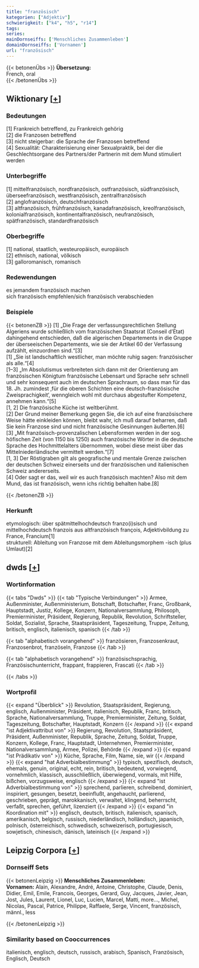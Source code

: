 ```yaml
---
title: "französisch"
kategorien: ["Adjektiv"]
schwierigkeit: ["k4", "h5", "r14"]
tags:
series:
mainDornseiffs: ['Menschliches Zusammenleben']
domainDornseiffs: ['Vornamen']
url: "französisch"
---
```


{{< betonenÜbs >}}
**Übersetzung:**  
French, oral  
{{< /betonenÜbs >}}

## Wiktionary [[+](https://de.wiktionary.org/wiki/französisch)]

### Bedeutungen
[1] Frankreich betreffend, zu Frankreich gehörig  
[2] die Franzosen betreffend  
[3] nicht steigerbar: die Sprache der Franzosen betreffend  
[4] Sexualität: Charakterisierung einer Sexualpraktik, bei der die Geschlechtsorgane des Partners/der Partnerin mit dem Mund stimuliert werden  

### Unterbegriffe
[1] mittelfranzösisch, nordfranzösisch, ostfranzösisch, südfranzösisch, überseefranzösisch, westfranzösisch, zentralfranzösisch  
[2] anglofranzösisch, deutschfranzösisch  
[3] altfranzösisch, frühfranzösisch, kanadafranzösisch, kreolfranzösisch, kolonialfranzösisch, kontinentalfranzösisch, neufranzösisch, spätfranzösisch, standardfranzösisch  

### Oberbegriffe
[1] national, staatlich, westeuropäisch, europäisch  
[2] ethnisch, national, völkisch  
[3] galloromanisch, romanisch  

### Redewendungen
es jemandem französisch machen  
sich französisch empfehlen/sich französisch verabschieden  

### Beispiele
{{< betonenZB >}}
[1] „Die Frage der verfassungsrechtlichen Stellung Algeriens wurde schließlich vom französischen Staatsrat (Conseil d’Etat) dahingehend entschieden, daß die algerischen Departements in die Gruppe der überseeischen Departements, wie sie der Artikel 60 der Verfassung aufzählt, einzuordnen sind.“[3]  
[1] „Sie ist landschaftlich westlicher, man möchte ruhig sagen: französischer als alle.“[4]  
[1–3] „Im Absolutismus verbreiteten sich dann mit der Orientierung am französischen Königtum französische Lebensart und Sprache sehr schnell und sehr konsequent auch im deutschen Sprachraum, so dass man für das 18. Jh. zumindest ‚für die oberen Schichten eine deutsch-französische Zweisprachigkeit‘, wenngleich wohl mit durchaus abgestufter Kompetenz, annehmen kann.“[5]  
[1, 2] Die französische Küche ist weltberühmt.  
[2] Der Grund meiner Bemerkung gegen Sie, die ich auf eine französischere Weise hätte einkleiden können, bleibt wahr, ich muß darauf beharren, daß Sie kein Franzose sind und nicht französische Gesinnungen äußerten.[6]  
[3] „Mit französisch-provenzalischen Lebensformen werden in der sog. höfischen Zeit (von 1150 bis 1250) auch französische Wörter in die deutsche Sprache des Hochmittelalters übernommen, wobei diese meist über das Mittelniederländische vermittelt werden.“[7]  
[1, 3] Der Röstigraben gilt als geografische und mentale Grenze zwischen der deutschen Schweiz einerseits und der französischen und italienischen Schweiz andererseits.  
[4] Oder sagt er das, weil wir es auch französisch machten? Also mit dem Mund, das ist französisch, wenn ichs richtig behalten habe.[8]  

{{< /betonenZB >}}
### Herkunft
etymologisch: über spätmittelhochdeutsch franzo(i)sisch und mittelhochdeutsch franzois aus altfranzösisch françois, Adjektivbildung zu France, Francium[1]  
strukturell: Ableitung von Franzose mit dem Ableitungsmorphem -isch (plus Umlaut)[2]  



## dwds [[+](https://www.dwds.de/wb/französisch)]

### Wortinformation
{{< tabs "Dwds" >}}
{{< tab "Typische Verbindungen" >}}
Armee, Außenminister, Außenministerium, Botschaft, Botschafter, Franc, Großbank, Hauptstadt, Justiz, Kollege, Konzern, Nationalversammlung, Philosoph, Premierminister, Präsident, Regierung, Republik, Revolution, Schriftsteller, Soldat, Sozialist, Sprache, Staatspräsident, Tageszeitung, Truppe, Zeitung, britisch, englisch, italienisch, spanisch
{{< /tab >}}

{{< tab "alphabetisch vorangehend" >}}
französieren, Franzosenkraut, Franzosenbrot, französeln, Franzose
{{< /tab >}}

{{< tab "alphabetisch vorangehend" >}}
französischsprachig, Französischunterricht, frappant, frappieren, Frascati
{{< /tab >}}

{{< /tabs >}}

### Wortprofil
{{< expand "Überblick" >}} Revolution, Staatspräsident, Regierung, englisch, Außenminister, Präsident, italienisch, Republik, Franc, britisch, Sprache, Nationalversammlung, Truppe, Premierminister, Zeitung, Soldat, Tageszeitung, Botschafter, Hauptstadt, Konzern {{< /expand >}}
{{< expand "ist Adjektivattribut von" >}} Regierung, Revolution, Staatspräsident, Präsident, Außenminister, Republik, Sprache, Zeitung, Soldat, Truppe, Konzern, Kollege, Franc, Hauptstadt, Unternehmen, Premierminister, Nationalversammlung, Armee, Polizei, Behörde {{< /expand >}}
{{< expand "ist Prädikativ von" >}} Küche, Sprache, Film, Name, sie, wir {{< /expand >}}
{{< expand "hat Adverbialbestimmung" >}} typisch, spezifisch, deutsch, ehemals, genuin, original, echt, rein, britisch, bedeutend, vorwiegend, vornehmlich, klassisch, ausschließlich, überwiegend, vormals, mit Hilfe, bißchen, vorzugsweise, englisch {{< /expand >}}
{{< expand "ist Adverbialbestimmung von" >}} sprechend, parlieren, schreibend, dominiert, inspiriert, gesungen, besetzt, beeinflußt, angehaucht, parlierend, geschrieben, geprägt, marokkanisch, verwaltet, klingend, beherrscht, verfaßt, sprechen, geführt, lizenziert {{< /expand >}}
{{< expand "in Koordination mit" >}} englisch, deutsch, britisch, italienisch, spanisch, amerikanisch, belgisch, russisch, niederländisch, holländisch, japanisch, polnisch, österreichisch, schwedisch, schweizerisch, portugiesisch, sowjetisch, chinesisch, dänisch, lateinisch {{< /expand >}}

## Leipzig Corpora [[+](https://corpora.uni-leipzig.de/en/res?word=französisch&corpusId=deu_newscrawl-public_2018)]

### Dornseiff Sets
{{< betonenLeipzig >}}
**Menschliches Zusammenleben:**  
**Vornamen:** Alain, Alexandre, André, Antoine, Christophe, Claude, Denis, Didier, Emil, Emile, Francois, Georges, Gerard, Guy, Jacques, Javier, Jean, Jost, Jules, Laurent, Lionel, Luc, Lucien, Marcel, Matti, more..., Michel, Nicolas, Pascal, Patrice, Philippe, Raffaele, Serge, Vincent, französisch, männl., less  

{{< /betonenLeipzig >}}

### Similarity based on Cooccurrences
italienisch, englisch, deutsch, russisch, arabisch, Spanisch, Französisch, Englisch, Deutsch


